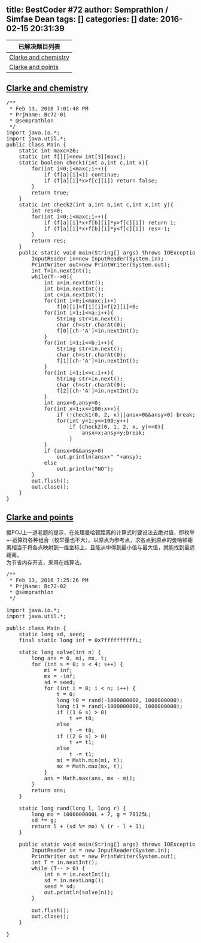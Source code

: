 title: BestCoder #72
author: Semprathlon / Simfae Dean
tags: []
categories: []
date: 2016-02-15 20:31:39
---
| 已解决题目列表                   |
| ------------------------- |
| [Clarke and chemistry][1] |
| [Clarke and points][2]    |

<!--more-->

## [Clarke and chemistry][3]

<pre class="minimize:true lang:java decode:true " title="hdu5625 (Click here to expand)" >/**
 * Feb 13, 2016 7:01:48 PM
 * PrjName: Bc72-01
 * @semprathlon
 */
import java.io.*;
import java.util.*;
public class Main {
    static int maxc=26;
    static int f[][]=new int[3][maxc];
    static boolean check1(int a,int c,int x){
        for(int i=0;i&lt;maxc;i++){
            if (f[a][i]&lt;1) continue;
            if (f[a][i]*x>f[c][i]) return false;
        }
        return true;
    }
    static int check2(int a,int b,int c,int x,int y){
        int res=0;
        for(int i=0;i&lt;maxc;i++){
            if (f[a][i]*x+f[b][i]*y>f[c][i]) return 1;
            if (f[a][i]*x+f[b][i]*y&lt;f[c][i]) res=-1;
        }
        return res;
    }
    public static void main(String[] args) throws IOException{
        InputReader in=new InputReader(System.in);
        PrintWriter out=new PrintWriter(System.out);
        int T=in.nextInt();
        while(T-->0){
            int a=in.nextInt();
            int b=in.nextInt();
            int c=in.nextInt();
            for(int i=0;i&lt;maxc;i++)
                f[0][i]=f[1][i]=f[2][i]=0;
            for(int i=1;i&lt;=a;i++){
                String str=in.next();
                char ch=str.charAt(0);
                f[0][ch-'A']=in.nextInt();
            }
            for(int i=1;i&lt;=b;i++){
                String str=in.next();
                char ch=str.charAt(0);
                f[1][ch-'A']=in.nextInt();
            }
            for(int i=1;i&lt;=c;i++){
                String str=in.next();
                char ch=str.charAt(0);
                f[2][ch-'A']=in.nextInt();
            }
            int ansx=0,ansy=0;
            for(int x=1;x&lt;=100;x++){
                if (!check1(0, 2, x)||ansx>0&&ansy>0) break;
                for(int y=1;y&lt;=100;y++)
                    if (check2(0, 1, 2, x, y)==0){
                        ansx=x;ansy=y;break;
                    }
            }
            if (ansx>0&&ansy>0)
                out.println(ansx+" "+ansy);
            else
                out.println("NO");
        }
        out.flush();
        out.close();
    }
}
</pre>

## [Clarke and points][4]

据POJ上一道老题的提示，在处理曼哈顿距离的计算式时要设法去绝对值，即枚举+-运算符各种组合（枚举量也不大）。以原点为参考点，求各点到原点的曼哈顿距离相当于将各点映射到一维坐标上，且能从中得到最小值与最大值，就能找到最远距离。  
为节省内存开支，采用在线算法。

<pre class="lang:java decode:true " title="hdu5626" >/**
 * Feb 13, 2016 7:25:26 PM
 * PrjName: Bc72-02
 * @semprathlon
 */

import java.io.*;
import java.util.*;

public class Main {
    static long sd, seed;
    final static long inf = 0x7ffffffffffL;

    static long solve(int n) {
        long ans = 0, mi, mx, t;
        for (int s = 0; s &lt; 4; s++) {
            mi = inf;
            mx = -inf;
            sd = seed;
            for (int i = 0; i &lt; n; i++) {
                t = 0;
                long t0 = rand(-1000000000, 1000000000);
                long t1 = rand(-1000000000, 1000000000);
                if ((1 & s) > 0)
                    t += t0;
                else
                    t -= t0;
                if ((2 & s) > 0)
                    t += t1;
                else
                    t -= t1;
                mi = Math.min(mi, t);
                mx = Math.max(mx, t);
            }
            ans = Math.max(ans, mx - mi);
        }
        return ans;
    }

    static long rand(long l, long r) {
        long mo = 1000000000L + 7, g = 78125L;
        sd *= g;
        return l + (sd %= mo) % (r - l + 1);
    }

    public static void main(String[] args) throws IOException {
        InputReader in = new InputReader(System.in);
        PrintWriter out = new PrintWriter(System.out);
        int T = in.nextInt();
        while (T-- > 0) {
            int n = in.nextInt();
            sd = in.nextLong();
            seed = sd;
            out.println(solve(n));
        }

        out.flush();
        out.close();
    }

}
</pre>

 [1]: http://bestcoder.hdu.edu.cn/contests/contest_chineseproblem.php?cid=671&pid=1001
 [2]: http://bestcoder.hdu.edu.cn/contests/contest_chineseproblem.php?cid=671&pid=1002
 [3]: http://acm.hdu.edu.cn/showproblem.php?pid=5625
 [4]: http://acm.hdu.edu.cn/showproblem.php?pid=5626